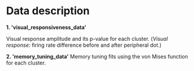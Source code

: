<!DOCTYPE html>
<html>
    
<head>
    <h1>Data description</h1>
</head>
    
<body>
<b>1. 'visual_responsiveness_data'</b>
<p>Visual response amplitude and its p-value for each cluster.<be>
(<i>Visual response</i>: firing rate difference before and after peripheral dot.)</p>
    
<b>2. 'memory_tuning_data'</b>
Memory tuning fits using the von Mises function for each cluster.
</body>
</html>
